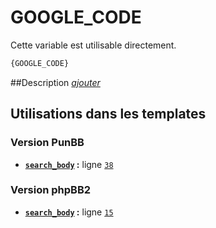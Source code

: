 # GOOGLE_CODE


Cette variable est utilisable directement.

```html
{GOOGLE_CODE}
```

##Description
[*ajouter*](https://fa-tvars.appspot.com/var/GOOGLE_CODE)

## Utilisations dans les templates

### Version PunBB
* __[`search_body`](../tpl/var/punbb/search_body.md#readme) :__ ligne [`38`](../tpl/src/punbb/search_body.tpl#L38)

### Version phpBB2
* __[`search_body`](../tpl/var/subsilver/search_body.md#readme) :__ ligne [`15`](../tpl/src/subsilver/search_body.tpl#L15)